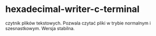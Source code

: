 # hexadecimal-writer-c-terminal
czytnik plików tekstowych. Pozwala czytać pliki w trybie normalnym i szesnastkowym. Wersja stabilna.

